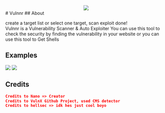 
<center><img src='https://i.imgur.com/mbEc38Y.png'> </img></center>
# Vulnnr
## About
<p>
  create a target list or select one target, scan exploit done!<br>
  Vulnnr is a Vulnerability Scanner & Auto Exploiter You can use this tool to check the security by finding the vulnerability in your website or you can use this tool to Get Shells
</p>

## Examples
<img src="https://pays.host/uploads/8ecc5016-9448-40c0-96c9-8acdc1303f29/lem75DJF.png"> </img>
<img src="https://pays.host/uploads/8ecc5016-9448-40c0-96c9-8acdc1303f29/UXjbj6Oh.png"> </img>

## Credits
```json
Credits to Nano => Creator
Credits to VulnX Github Project, used CMS detector
Credits to hellsec => idk hes just cool boyo
```

